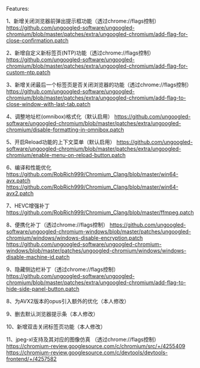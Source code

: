 Features:

1、新增关闭浏览器前弹出提示框功能（透过chrome://flags控制）
https://github.com/ungoogled-software/ungoogled-chromium/blob/master/patches/extra/ungoogled-chromium/add-flag-for-close-confirmation.patch

2、新增自定义新标签页(NTP)功能（透过chrome://flags控制）
https://github.com/ungoogled-software/ungoogled-chromium/blob/master/patches/extra/ungoogled-chromium/add-flag-for-custom-ntp.patch

3、新增关闭最后一个标签页是否关闭浏览器的功能（透过chrome://flags控制）
https://github.com/ungoogled-software/ungoogled-chromium/blob/master/patches/extra/ungoogled-chromium/add-flag-to-close-window-with-last-tab.patch

4、调整地址栏(omnibox)格式化（默认启用）
https://github.com/ungoogled-software/ungoogled-chromium/blob/master/patches/extra/ungoogled-chromium/disable-formatting-in-omnibox.patch

5、开启Reload功能的上下文菜单（默认启用）
https://github.com/ungoogled-software/ungoogled-chromium/blob/master/patches/extra/ungoogled-chromium/enable-menu-on-reload-button.patch

6、编译和性能优化
https://github.com/RobRich999/Chromium_Clang/blob/master/win64-avx.patch
https://github.com/RobRich999/Chromium_Clang/blob/master/win64-avx2.patch

7、HEVC增强补丁
https://github.com/RobRich999/Chromium_Clang/blob/master/ffmpeg.patch

8、便携化补丁（透过chrome://flags控制）
https://github.com/ungoogled-software/ungoogled-chromium-windows/blob/master/patches/ungoogled-chromium/windows/windows-disable-encryption.patch
https://github.com/ungoogled-software/ungoogled-chromium-windows/blob/master/patches/ungoogled-chromium/windows/windows-disable-machine-id.patch

9、隐藏侧边栏补丁（透过chrome://flags控制）
https://github.com/ungoogled-software/ungoogled-chromium/blob/master/patches/extra/ungoogled-chromium/add-flag-to-hide-side-panel-button.patch

8、为AVX2版本的opus引入额外的优化（本人修改）

9、删去默认浏览器提示条（本人修改）

10、新增双击关闭标签页功能（本人修改）

11、jpeg-xl支持及其对应的图像仿真 （透过chrome://flags控制）
https://chromium-review.googlesource.com/c/chromium/src/+/4255409
https://chromium-review.googlesource.com/c/devtools/devtools-frontend/+/4257582
